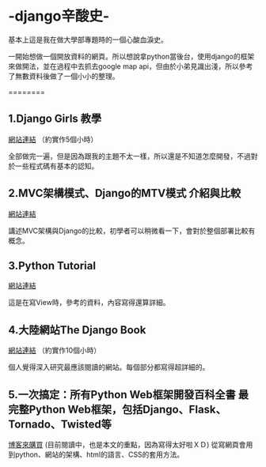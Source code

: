 # -django辛酸史-

基本上這是我在做大學部專題時的一個心酸血淚史。

一開始想做一個開放資料的網頁。所以想說拿python當後台，使用django的框架來做開法，並在過程中去抓去google map api，但由於小弟見識出淺，所以參考了無數資料後做了一個小小的整理。

========


## 1.Django Girls 教學
[網站連結](https://carolhsu.gitbooks.io/django-girls-tutorial-traditional-chiness/content/)
（約實作5個小時）

全部做完一遍，但是因為跟我的主題不太一樣，所以還是不知道怎麼開發，不過對於一些程式碼有基本的認知。


## 2.MVC架構模式、Django的MTV模式 介紹與比較
[網站連結](http://mropengate.blogspot.tw/2015/08/mvcdjangomtv.html)

講述MVC架構與Django的比較，初學者可以稍微看一下，會對於整個部署比較有概念。

## 3.Python Tutorial 
[網站連結](http://www.codedata.com.tw/python/python-tutorial-the-4th-class-3-first-view/)

這是在寫View時，參考的資料，內容寫得還算詳細。

## 4.大陸網站The Django Book
[網站連結](http://djangobook.py3k.cn/chapter01/)
（約實作10個小時）

個人覺得深入研究最應該閱讀的網站。每個部分都寫得超詳細的。

## 5.一次搞定：所有Python Web框架開發百科全書 最完整Python Web框架，包括Django、Flask、Tornado、Twisted等
[博客來購買](http://www.books.com.tw/products/0010748589)
(目前閱讀中，也是本文的重點，因為寫得太好啦ＸＤ)
從寫網頁會用到python、網站的架構、html的語言、CSS的套用方法。


